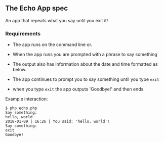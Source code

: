 ## The Echo App spec

An app that repeats what you say until you exit it!

### Requirements

- The app runs on the command line or.

- When the app runs you are prompted with a phrase to say something

- The output also has information about the date and time formatted as below.

- The app continues to prompt you to say something until you type `exit`

- when you type `exit` the app outputs 'Goodbye!' and then ends.

Example interaction:

```
$ php echo.php
Say something:
hello, world
2018-01-09 | 16:26 | You said: 'hello, world'!
Say something:
exit
Goodbye!
```
